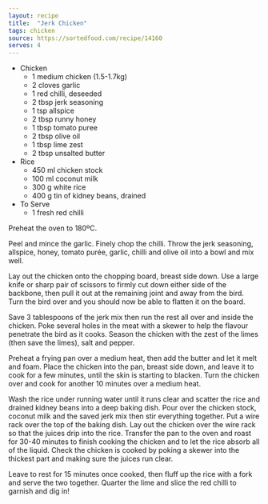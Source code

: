 ```yaml
---
layout: recipe
title:  "Jerk Chicken"
tags: chicken
source: https://sortedfood.com/recipe/14160
serves: 4
---
```

* Chicken
  * 1 medium chicken (1.5-1.7kg)
  * 2 cloves garlic
  * 1 red chilli, deseeded
  * 2 tbsp jerk seasoning
  * 1 tsp allspice
  * 2 tbsp runny honey
  * 1 tbsp tomato puree
  * 2 tbsp olive oil
  * 1 tbsp lime zest
  * 2 tbsp unsalted butter
* Rice
  * 450 ml chicken stock
  * 100 ml coconut milk
  * 300 g white rice
  * 400 g tin of kidney beans, drained
* To Serve
  * 1 fresh red chilli

Preheat the oven to 180ºC.

Peel and mince the garlic. Finely chop the chilli. Throw the jerk seasoning,
allspice, honey, tomato purée, garlic, chilli and olive oil into a bowl and mix well.

Lay out the chicken onto the chopping board, breast side down. Use a large
knife or sharp pair of scissors to firmly cut down either side of the backbone,
then pull it out at the remaining joint and away from the bird. Turn the bird over
and you should now be able to flatten it on the board.

Save 3 tablespoons of the jerk mix then run the rest all over and inside the
chicken. Poke several holes in the meat with a skewer to help the flavour
penetrate the bird as it cooks. Season the chicken with the zest of the limes
(then save the limes), salt and pepper.

Preheat a frying pan over a medium heat, then add the butter and let it melt and
foam. Place the chicken into the pan, breast side down, and leave it to cook for
a few minutes, until the skin is starting to blacken. Turn the chicken over and
cook for another 10 minutes over a medium heat.

Wash the rice under running water until it runs clear and scatter the rice and
drained kidney beans into a deep baking dish. Pour over the chicken stock,
coconut milk and the saved jerk mix then stir everything together. Put a wire rack
over the top of the baking dish. Lay out the chicken over the wire rack so that
the juices drip into the rice. Transfer the pan to the oven and roast for 30-40
minutes to finish cooking the chicken and to let the rice absorb all of the liquid.
Check the chicken is cooked by poking a skewer into the thickest part and
making sure the juices run clear.

Leave to rest for 15 minutes once cooked, then fluff up the rice with a fork and
serve the two together. Quarter the lime and slice the red chilli to garnish and dig
in!
